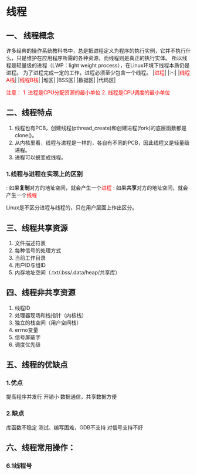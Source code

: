 #  线程

## 一、 线程概念
许多经典的操作系统教科书中，总是把进程定义为程序的执行实例，它并不执行什么，只是维护在应用程序所需的各种资源，而线程则是真正的执行实体。
所以线程是轻量级的进程（LWP：light weight process），在Linux环境下线程本质仍是进程。
为了进程完成一定的工作，进程必须至少包含一个线程。
|<font color=Red >进程</font>|
|:-:|
|<font color=Red >线程A栈</font>|
|<font color=Red >线程B栈</font>|
|堆区|
|BSS区|
|数据区|
|代码区|


<font color=Red >注意：</font> 
<font color=Red >1. 进程是CPU分配资源的最小单位</font>
<font color=Red >2. 线程是CPU调度的最小单位</font> 


## 二、线程特点

1. 线程也有PCB，创建线程(pthread_create)和创建进程(fork)的底层函数都是clone()。
2. 从内核里看，线程与进程是一样的，各自有不同的PCB，因此线程又是轻量级进程。
3. 进程可以蜕变成线程。

### 1.线程与进程在实现上的区别

: 如果**复制**对方的地址空间，就会产生一个<font color=Red>进程</font>
: 如果**共享**对方的地址空间，就会产生一个<font color=Red>线程</font>

Linux是不区分进程与线程的，只在用户层面上作出区分。

##  三、线程共享资源

1. 文件描述符表
2. 每种信号的处理方式
3. 当前工作目录
4. 用户ID与组ID
5. 内存地址空间（.txt/.bss/.data/heap/共享库）


## 四、线程非共享资源

1. 线程ID
2. 处理器现场和栈指针（内核栈）
3. 独立的栈空间（用户空间栈）
4. errno变量
5. 信号屏蔽字
6. 调度优先级

## 五、线程的优缺点

### 1.优点
提高程序并发行
开销小
数据通信，共享数据方便

### 2.缺点
库函数不稳定
测试、编写困难，GDB不支持
对信号支持不好


## 六、线程常用操作：
### 6.1线程号

